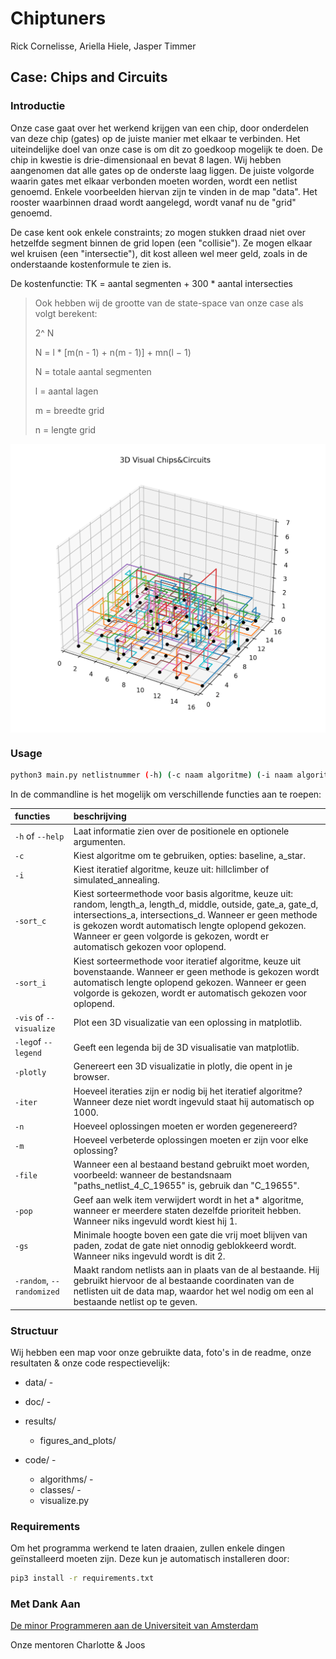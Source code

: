 # Chiptuners

Rick Cornelisse, Ariella Hiele, Jasper Timmer

## Case: Chips and Circuits

### Introductie
Onze case gaat over het werkend krijgen van een chip, door onderdelen van deze chip (gates) op de juiste manier met elkaar te verbinden. Het uiteindelijke doel van onze case is om dit zo goedkoop mogelijk te doen. De chip in kwestie is drie-dimensionaal en bevat 8 lagen. Wij hebben aangenomen dat alle gates op de onderste laag liggen. De juiste volgorde waarin gates met elkaar verbonden moeten worden, wordt een netlist genoemd. Enkele voorbeelden hiervan zijn te vinden in de map "data". Het rooster waarbinnen draad wordt aangelegd, wordt vanaf nu de "grid" genoemd.

De case kent ook enkele constraints; zo mogen stukken draad niet over hetzelfde segment binnen de grid lopen (een "collisie"). Ze mogen elkaar wel kruisen (een "intersectie"), dit kost alleen wel meer geld, zoals in de onderstaande kostenformule te zien is.

De kostenfunctie: TK = aantal segmenten + 300 * aantal intersecties

> Ook hebben wij de grootte van de state-space van onze case als volgt berekent:
>
> 2^ N
>
> N = l * [m(n - 1) + n(m - 1)] + mn(l − 1)
>
> N =  totale aantal segmenten
>
> l = aantal lagen
>
> m = breedte grid
>
> n = lengte grid


<p float="center">
  <img align="center" src="/doc/Example_Solved_grid.png" width="512"/>
</p>


### Usage
```bash
python3 main.py netlistnummer (-h) (-c naam algoritme) (-i naam algoritme) (-vis) (-leg) (-plotly) (-iter N) (-n N) (-m N verbeteringen) (-file bestandsnaam) (-pop indexnummer) (-gs lagen) (-random)
```
In de commandline is het mogelijk om verschillende functies aan te roepen:

| functies               | beschrijving                                                        |
| :--------------------- | :------------------------------------------------------------------ |
| `-h` of `--help`       | Laat informatie zien over de positionele en optionele argumenten.   |
| `-c`                   | Kiest algoritme om te gebruiken, opties: baseline, a_star.          |
| `-i`                   | Kiest iteratief algoritme, keuze uit: hillclimber of simulated_annealing.                           |
| `-sort_c`              | Kiest sorteermethode voor basis algoritme, keuze uit: random, length_a, length_d, middle, outside, gate_a, gate_d, intersections_a, intersections_d. Wanneer er geen methode is gekozen wordt automatisch lengte oplopend gekozen. Wanneer er geen volgorde is gekozen, wordt er automatisch gekozen voor oplopend. |
| `-sort_i`              | Kiest sorteermethode voor iteratief algoritme, keuze uit bovenstaande. Wanneer er geen methode is gekozen wordt automatisch lengte oplopend gekozen. Wanneer er geen volgorde is gekozen, wordt er automatisch gekozen voor oplopend. |
| `-vis` of `--visualize`| Plot een 3D visualizatie van een oplossing in matplotlib.                         |
| `-leg`of `--legend`    | Geeft een legenda bij de 3D visualisatie van matplotlib.                           |
| `-plotly`              | Genereert een 3D visualizatie in plotly, die opent in je browser.             |
| `-iter`                | Hoeveel iteraties zijn er nodig bij het iteratief algoritme? Wanneer deze niet wordt ingevuld staat hij automatisch op 1000. |
| `-n`                   | Hoeveel oplossingen moeten er worden gegenereerd?                   |
| `-m`                   | Hoeveel verbeterde oplossingen moeten er zijn voor elke oplossing?  |
| `-file`                | Wanneer een al bestaand bestand gebruikt moet worden, voorbeeld: wanneer de bestandsnaam "paths_netlist_4_C_19655" is, gebruik dan "C_19655". |
|  `-pop`                | Geef aan welk item verwijdert wordt in het a* algoritme, wanneer er meerdere staten dezelfde prioriteit hebben. Wanneer niks ingevuld wordt kiest hij 1. |
|  `-gs`                 | Minimale hoogte boven een gate die vrij moet blijven van paden, zodat de gate niet onnodig geblokkeerd wordt. Wanneer niks ingevuld wordt is dit 2. |
|  `-random`, `--randomized`| Maakt random netlists aan in plaats van de al bestaande. Hij gebruikt hiervoor de al bestaande coordinaten van de netlisten uit de data map, waardor het wel nodig om een al bestaande netlist op te geven.|


### Structuur
Wij hebben een map voor onze gebruikte data, foto's in de readme, onze resultaten & onze code respectievelijk:

- data/ - 

- doc/ -

- results/

    - figures_and_plots/

- code/ -

    - algorithms/ -
    - classes/ - 
    - visualize.py

### Requirements
Om het programma werkend te laten draaien, zullen enkele dingen geïnstalleerd moeten zijn. Deze kun je automatisch installeren door: 

```bash
pip3 install -r requirements.txt
```

### Met Dank Aan

<a href="https://www.proglab.nl/minoren/minprog/" target="_blank">De minor Programmeren aan de Universiteit van Amsterdam</a>

Onze mentoren Charlotte & Joos
